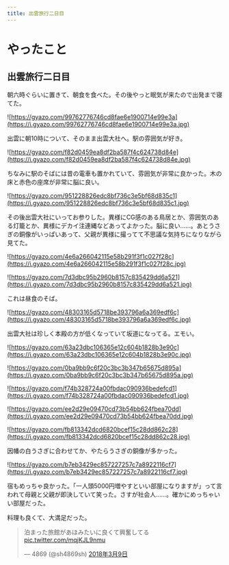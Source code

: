 ```yaml
---
title: 出雲旅行二日目
---
```


# やったこと

## 出雲旅行二日目

朝六時ぐらいに置きて、朝食を食べた。その後やっと眠気が来たので出発まで寝てた。

![https://gyazo.com/99762776746cd8fae6e1900714e99e3a](https://i.gyazo.com/99762776746cd8fae6e1900714e99e3a.jpg)

出雲に朝10時について、そのまま出雲大社へ。駅の雰囲気が好き。

![https://gyazo.com/f82d0459ea8df2ba587f4c624738d84e](https://i.gyazo.com/f82d0459ea8df2ba587f4c624738d84e.jpg)

ちなみに駅のそばには昔の電車も置かれていて、雰囲気が非常に良かった。木の床と赤色の座席が非常に脳に良い。

![https://gyazo.com/951228826edc8bf736c3e5bf68d835c1](https://i.gyazo.com/951228826edc8bf736c3e5bf68d835c1.jpg)

その後出雲大社にいってお参りした。異様にCG感のある鳥居とか、雰囲気のある灯籠とか、異様にデカイ注連縄などあってよかった。脳に良い……。あとうさぎの銅像がいっぱいあって、父親が異様に撮ってて不思議な気持ちになりながら見てた。

![https://gyazo.com/4e6a266042115e58b291f3f1c027f28c](https://i.gyazo.com/4e6a266042115e58b291f3f1c027f28c.jpg)

![https://gyazo.com/7d3dbc95b2960b8157c835429dd6a521](https://i.gyazo.com/7d3dbc95b2960b8157c835429dd6a521.jpg)

これは昼食のそば。

![https://gyazo.com/48303165d5718be393796a6a369edf6c](https://i.gyazo.com/48303165d5718be393796a6a369edf6c.jpg)

出雲大社は珍しく本殿の方が低くなっていて坂道になってる。エモい。

![https://gyazo.com/63a23dbc106365e12c604b1828b3e90c](https://i.gyazo.com/63a23dbc106365e12c604b1828b3e90c.jpg)

![https://gyazo.com/0ba9bb9c6f20c3bc3b347b65675d895a](https://i.gyazo.com/0ba9bb9c6f20c3bc3b347b65675d895a.jpg)

![https://gyazo.com/f74b328724a00fbdac090936bedefcd1](https://i.gyazo.com/f74b328724a00fbdac090936bedefcd1.jpg)

![https://gyazo.com/ee2d29e09470cd73b54bb624fbea70dd](https://i.gyazo.com/ee2d29e09470cd73b54bb624fbea70dd.jpg)

![https://gyazo.com/fb813342dcd6820bcef15c28dd862c28](https://i.gyazo.com/fb813342dcd6820bcef15c28dd862c28.jpg)

因幡の白うさぎに合わせてか、やたらうさぎの銅像が多かった。

![https://gyazo.com/b7eb3429ec857227257c7a8922116cf7](https://i.gyazo.com/b7eb3429ec857227257c7a8922116cf7.jpg)

宿もめっちゃ良かった。「一人頭5000円増やすといい部屋になりますが」って言われて母親と父親が即決していて笑った。さすが社会人……。確かにめっちゃいい部屋だった。

料理も良くて、大満足だった。

<blockquote class="twitter-tweet" data-lang="ja"><p lang="ja" dir="ltr">泊まった旅館があほみたいに良くて興奮してる <a href="https://t.co/mqjKJL9nmu">pic.twitter.com/mqjKJL9nmu</a></p>&mdash; 4869 (@sh4869sh) <a href="https://twitter.com/sh4869sh/status/972001928484761600?ref_src=twsrc%5Etfw">2018年3月9日</a></blockquote>
<script async src="https://platform.twitter.com/widgets.js" charset="utf-8"></script>
